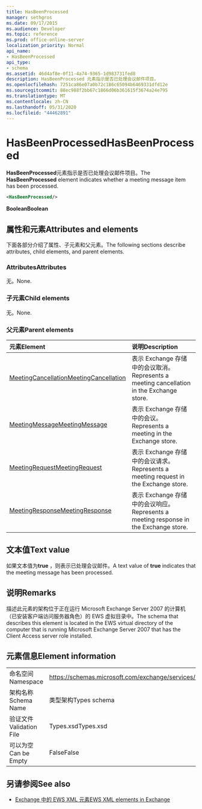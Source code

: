 ```yaml
---
title: HasBeenProcessed
manager: sethgros
ms.date: 09/17/2015
ms.audience: Developer
ms.topic: reference
ms.prod: office-online-server
localization_priority: Normal
api_name:
- HasBeenProcessed
api_type:
- schema
ms.assetid: 46d4af8e-0f11-4a74-9365-1d983731fed8
description: HasBeenProcessed 元素指示是否已处理会议邮件项目。
ms.openlocfilehash: 7251ca86e07a0b72c186c65094b6469331dfd12e
ms.sourcegitcommit: 88ec988f2bb67c1866d06b361615f3674a24e795
ms.translationtype: MT
ms.contentlocale: zh-CN
ms.lasthandoff: 05/31/2020
ms.locfileid: "44462891"
---
```

# <a name="hasbeenprocessed"></a><span data-ttu-id="c911c-103">HasBeenProcessed</span><span class="sxs-lookup"><span data-stu-id="c911c-103">HasBeenProcessed</span></span>

<span data-ttu-id="c911c-104">**HasBeenProcessed**元素指示是否已处理会议邮件项目。</span><span class="sxs-lookup"><span data-stu-id="c911c-104">The **HasBeenProcessed** element indicates whether a meeting message item has been processed.</span></span> 
  
```xml
<HasBeenProcessed/>
```

 <span data-ttu-id="c911c-105">**Boolean**</span><span class="sxs-lookup"><span data-stu-id="c911c-105">**Boolean**</span></span>
## <a name="attributes-and-elements"></a><span data-ttu-id="c911c-106">属性和元素</span><span class="sxs-lookup"><span data-stu-id="c911c-106">Attributes and elements</span></span>

<span data-ttu-id="c911c-107">下面各部分介绍了属性、子元素和父元素。</span><span class="sxs-lookup"><span data-stu-id="c911c-107">The following sections describe attributes, child elements, and parent elements.</span></span>
  
### <a name="attributes"></a><span data-ttu-id="c911c-108">Attributes</span><span class="sxs-lookup"><span data-stu-id="c911c-108">Attributes</span></span>

<span data-ttu-id="c911c-109">无。</span><span class="sxs-lookup"><span data-stu-id="c911c-109">None.</span></span>
  
### <a name="child-elements"></a><span data-ttu-id="c911c-110">子元素</span><span class="sxs-lookup"><span data-stu-id="c911c-110">Child elements</span></span>

<span data-ttu-id="c911c-111">无。</span><span class="sxs-lookup"><span data-stu-id="c911c-111">None.</span></span>
  
### <a name="parent-elements"></a><span data-ttu-id="c911c-112">父元素</span><span class="sxs-lookup"><span data-stu-id="c911c-112">Parent elements</span></span>

|<span data-ttu-id="c911c-113">**元素**</span><span class="sxs-lookup"><span data-stu-id="c911c-113">**Element**</span></span>|<span data-ttu-id="c911c-114">**说明**</span><span class="sxs-lookup"><span data-stu-id="c911c-114">**Description**</span></span>|
|:-----|:-----|
|[<span data-ttu-id="c911c-115">MeetingCancellation</span><span class="sxs-lookup"><span data-stu-id="c911c-115">MeetingCancellation</span></span>](meetingcancellation.md) <br/> |<span data-ttu-id="c911c-116">表示 Exchange 存储中的会议取消。</span><span class="sxs-lookup"><span data-stu-id="c911c-116">Represents a meeting cancellation in the Exchange store.</span></span>  <br/> |
|[<span data-ttu-id="c911c-117">MeetingMessage</span><span class="sxs-lookup"><span data-stu-id="c911c-117">MeetingMessage</span></span>](meetingmessage.md) <br/> |<span data-ttu-id="c911c-118">表示 Exchange 存储中的会议。</span><span class="sxs-lookup"><span data-stu-id="c911c-118">Represents a meeting in the Exchange store.</span></span>  <br/> |
|[<span data-ttu-id="c911c-119">MeetingRequest</span><span class="sxs-lookup"><span data-stu-id="c911c-119">MeetingRequest</span></span>](meetingrequest.md) <br/> |<span data-ttu-id="c911c-120">表示 Exchange 存储中的会议请求。</span><span class="sxs-lookup"><span data-stu-id="c911c-120">Represents a meeting request in the Exchange store.</span></span>  <br/> |
|[<span data-ttu-id="c911c-121">MeetingResponse</span><span class="sxs-lookup"><span data-stu-id="c911c-121">MeetingResponse</span></span>](meetingresponse.md) <br/> |<span data-ttu-id="c911c-122">表示 Exchange 存储中的会议响应。</span><span class="sxs-lookup"><span data-stu-id="c911c-122">Represents a meeting response in the Exchange store.</span></span>  <br/> |
   
## <a name="text-value"></a><span data-ttu-id="c911c-123">文本值</span><span class="sxs-lookup"><span data-stu-id="c911c-123">Text value</span></span>

<span data-ttu-id="c911c-124">如果文本值为**true** ，则表示已处理会议邮件。</span><span class="sxs-lookup"><span data-stu-id="c911c-124">A text value of **true** indicates that the meeting message has been processed.</span></span> 
  
## <a name="remarks"></a><span data-ttu-id="c911c-125">说明</span><span class="sxs-lookup"><span data-stu-id="c911c-125">Remarks</span></span>

<span data-ttu-id="c911c-126">描述此元素的架构位于正在运行 Microsoft Exchange Server 2007 的计算机（已安装客户端访问服务器角色）的 EWS 虚拟目录中。</span><span class="sxs-lookup"><span data-stu-id="c911c-126">The schema that describes this element is located in the EWS virtual directory of the computer that is running Microsoft Exchange Server 2007 that has the Client Access server role installed.</span></span>
  
## <a name="element-information"></a><span data-ttu-id="c911c-127">元素信息</span><span class="sxs-lookup"><span data-stu-id="c911c-127">Element information</span></span>

|||
|:-----|:-----|
|<span data-ttu-id="c911c-128">命名空间</span><span class="sxs-lookup"><span data-stu-id="c911c-128">Namespace</span></span>  <br/> |https://schemas.microsoft.com/exchange/services/2006/types  <br/> |
|<span data-ttu-id="c911c-129">架构名称</span><span class="sxs-lookup"><span data-stu-id="c911c-129">Schema Name</span></span>  <br/> |<span data-ttu-id="c911c-130">类型架构</span><span class="sxs-lookup"><span data-stu-id="c911c-130">Types schema</span></span>  <br/> |
|<span data-ttu-id="c911c-131">验证文件</span><span class="sxs-lookup"><span data-stu-id="c911c-131">Validation File</span></span>  <br/> |<span data-ttu-id="c911c-132">Types.xsd</span><span class="sxs-lookup"><span data-stu-id="c911c-132">Types.xsd</span></span>  <br/> |
|<span data-ttu-id="c911c-133">可以为空</span><span class="sxs-lookup"><span data-stu-id="c911c-133">Can be Empty</span></span>  <br/> |<span data-ttu-id="c911c-134">False</span><span class="sxs-lookup"><span data-stu-id="c911c-134">False</span></span>  <br/> |
   
## <a name="see-also"></a><span data-ttu-id="c911c-135">另请参阅</span><span class="sxs-lookup"><span data-stu-id="c911c-135">See also</span></span>



- [<span data-ttu-id="c911c-136">Exchange 中的 EWS XML 元素</span><span class="sxs-lookup"><span data-stu-id="c911c-136">EWS XML elements in Exchange</span></span>](ews-xml-elements-in-exchange.md)

